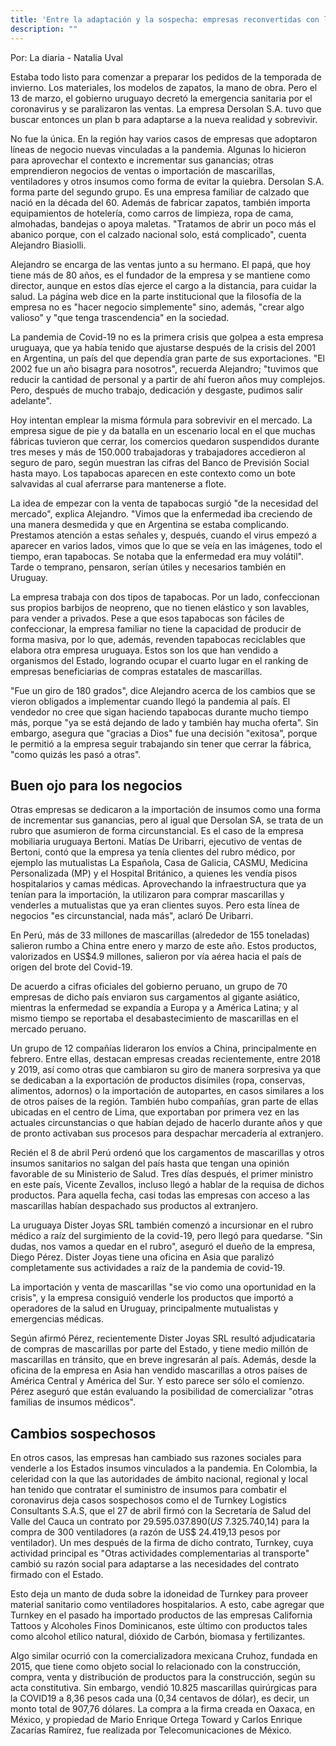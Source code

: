 ```yaml
---
title: 'Entre la adaptación y la sospecha: empresas reconvertidas con la pandemia'
description: ""
---
```


Por: La diaria - Natalia Uval

Estaba todo listo para comenzar a preparar los pedidos de la temporada de invierno. Los materiales, los modelos de zapatos, la mano de obra. Pero el 13 de marzo, el gobierno uruguayo decretó la emergencia sanitaria por el coronavirus y se paralizaron las ventas. La empresa Dersolan S.A. tuvo que buscar entonces un plan b para adaptarse a la nueva realidad y sobrevivir.

No fue la única. En la región hay varios casos de empresas que adoptaron líneas de negocio nuevas vinculadas a la pandemia. Algunas lo hicieron para aprovechar el contexto e incrementar sus ganancias; otras emprendieron negocios de ventas o importación de mascarillas, ventiladores y otros insumos como forma de evitar la quiebra.
Dersolan S.A. forma parte del segundo grupo. Es una empresa familiar de calzado que nació en la década del 60. Además de fabricar zapatos, también importa equipamientos de hotelería, como carros de limpieza, ropa de cama, almohadas, bandejas o apoya maletas. "Tratamos de abrir un poco más el abanico porque, con el calzado nacional solo, está complicado", cuenta Alejandro Biasiolli.

Alejandro se encarga de las ventas junto a su hermano. El papá, que hoy tiene más de 80 años, es el fundador de la empresa y se mantiene como director, aunque en estos días ejerce el cargo a la distancia, para cuidar la salud. La página web dice en la parte institucional que la filosofía de la empresa no es "hacer negocio simplemente" sino, además, "crear algo valioso" y "que tenga trascendencia" en la sociedad. 

La pandemia de Covid-19 no es la primera crisis que golpea a esta empresa uruguaya, que ya había tenido que ajustarse después de la crisis del 2001 en Argentina, un país del que dependía gran parte de sus exportaciones. "El 2002 fue un año bisagra para nosotros", recuerda Alejandro; "tuvimos que reducir la cantidad de personal y a partir de ahí fueron años muy complejos. Pero, después de mucho trabajo, dedicación y desgaste, pudimos salir adelante". 

Hoy intentan emplear la misma fórmula para sobrevivir en el mercado. La empresa sigue de pie y da batalla en un escenario local en el que muchas fábricas tuvieron que cerrar, los comercios quedaron suspendidos durante tres meses y más de 150.000 trabajadoras y trabajadores accedieron al seguro de paro, según muestran las cifras del Banco de Previsión Social hasta mayo. Los tapabocas aparecen en este contexto como un bote salvavidas al cual aferrarse para mantenerse a flote.

La idea de empezar con la venta de tapabocas surgió "de la necesidad del mercado", explica Alejandro. "Vimos que la enfermedad iba creciendo de una manera desmedida y que en Argentina se estaba complicando. Prestamos atención a estas señales y, después, cuando el virus empezó a aparecer en varios lados, vimos que lo que se veía en las imágenes, todo el tiempo, eran tapabocas. Se notaba que la enfermedad era muy volátil". Tarde o temprano, pensaron, serían útiles y necesarios también en Uruguay.

La empresa trabaja con dos tipos de tapabocas. Por un lado, confeccionan sus propios barbijos de neopreno, que no tienen elástico y son lavables, para vender a privados. Pese a que esos tapabocas son fáciles de confeccionar, la empresa familiar no tiene la capacidad de producir de forma masiva, por lo que, además, revenden tapabocas reciclables que elabora otra empresa uruguaya. Estos son los que han vendido a organismos del Estado, logrando ocupar el cuarto lugar en el ranking de empresas beneficiarias de compras estatales de mascarillas.  

"Fue un giro de 180 grados", dice Alejandro acerca de los cambios que se vieron obligados a implementar cuando llegó la pandemia al país. El vendedor no cree que sigan haciendo tapabocas durante mucho tiempo más, porque "ya se está dejando de lado y también hay mucha oferta". Sin embargo, asegura que "gracias a Dios" fue una decisión "exitosa", porque le permitió a la empresa seguir trabajando sin tener que cerrar la fábrica, "como quizás les pasó a otras".

## Buen ojo para los negocios

Otras empresas se dedicaron a la importación de insumos como una forma de incrementar sus ganancias, pero al igual que Dersolan SA, se trata de un rubro que asumieron de forma circunstancial. Es el caso de la empresa mobiliaria uruguaya Bertoni. Matías De Uribarri, ejecutivo de ventas de Bertoni, contó que la empresa ya tenía clientes del rubro médico, por ejemplo las mutualistas La Española, Casa de Galicia, CASMU, Medicina Personalizada (MP) y el Hospital Británico, a quienes les vendía pisos hospitalarios y camas médicas. Aprovechando la infraestructura que ya tenían para la importación, la utilizaron para comprar mascarillas y venderles a mutualistas que ya eran clientes suyos. Pero esta línea de negocios "es circunstancial, nada más", aclaró De Uribarri.

En Perú, más de 33 millones de mascarillas (alrededor de 155 toneladas) salieron rumbo a China entre enero y marzo de este año. Estos productos, valorizados en US$4.9 millones, salieron por vía aérea hacia el país de origen del brote del Covid-19. 

De acuerdo a cifras oficiales del gobierno peruano, un grupo de 70 empresas de dicho país enviaron sus cargamentos al gigante asiático, mientras la enfermedad se expandía a Europa y a América Latina; y al mismo tiempo se reportaba el desabastecimiento de mascarillas en el mercado peruano. 

Un grupo de 12 compañías lideraron los envíos a China, principalmente en febrero. Entre ellas, destacan empresas creadas recientemente, entre 2018 y 2019, así como otras que cambiaron su giro de manera sorpresiva ya que se dedicaban a la exportación de productos disímiles (ropa, conservas, alimentos, adornos) o la importación de autopartes, en casos similares a los de otros países de la región. También hubo compañías, gran parte de ellas ubicadas en el centro de Lima, que exportaban por primera vez en las actuales circunstancias o que habían dejado de hacerlo durante años y que de pronto activaban sus procesos para despachar mercadería al extranjero.

Recién el 8 de abril Perú ordenó que los cargamentos de mascarillas y otros insumos sanitarios no salgan del país hasta que tengan una opinión favorable de su Ministerio de Salud. Tres días después, el primer ministro en este país, Vicente Zevallos, incluso llegó a hablar de la requisa de dichos productos. Para aquella fecha, casi todas las empresas con acceso a las mascarillas habían despachado sus productos al extranjero.

La uruguaya Dister Joyas SRL también comenzó a incursionar en el rubro médico a raíz del surgimiento de la covid-19, pero llegó para quedarse. "Sin dudas, nos vamos a quedar en el rubro", aseguró el dueño de la empresa, Diego Pérez. Dister Joyas tiene una oficina en Asia que paralizó completamente sus actividades a raíz de la pandemia de covid-19. 

La importación y venta de mascarillas "se vio como una oportunidad en la crisis", y la empresa consiguió venderle los productos que importó a operadores de la salud en Uruguay, principalmente mutualistas y emergencias médicas. 

Según afirmó Pérez, recientemente Dister Joyas SRL resultó adjudicataria de compras de mascarillas por parte del Estado, y tiene medio millón de mascarillas en tránsito, que en breve ingresarán al país. Además, desde la oficina de la empresa en Asia han vendido mascarillas a otros países de América Central y América del Sur. Y esto parece ser sólo el comienzo. Pérez aseguró que están evaluando la posibilidad de comercializar "otras familias de insumos médicos".

## Cambios sospechosos

En otros casos, las empresas han cambiado sus razones sociales para venderle a los Estados insumos vinculados a la pandemia. En Colombia, la celeridad con la que las autoridades de ámbito nacional, regional y local han tenido que contratar el suministro de insumos para combatir el coronavirus deja casos sospechosos como el de Turnkey Logistics Consultants S.A.S, que el 27 de abril firmó con la Secretaría de Salud del Valle del Cauca un contrato por $29.595.037.890 (US$ 7.325.740,14) para la compra de 300 ventiladores (a razón de US$ 24.419,13 pesos por ventilador). Un mes después de la firma de dicho contrato, Turnkey, cuya actividad principal es "Otras actividades complementarias al transporte" cambió su razón social para adaptarse a las necesidades del contrato firmado con el Estado.

Esto deja un manto de duda sobre la idoneidad de Turnkey para proveer material sanitario como ventiladores hospitalarios. A esto, cabe agregar que Turnkey en el pasado ha importado productos de las empresas California Tattoos y Alcoholes Finos Dominicanos, este último con productos tales como alcohol etílico natural, dióxido de Carbón, biomasa y fertilizantes.

Algo similar ocurrió con la comercializadora mexicana Cruhoz, fundada en 2015, que tiene como objeto social lo relacionado con la construcción, compra, venta y distribución de productos para la construcción, según su acta constitutiva. Sin embargo, vendió 10.825 mascarillas quirúrgicas para la COVID19 a 8,36 pesos cada una (0,34 centavos de dólar), es decir, un monto total de 907,76 dólares. La compra a la firma creada en Oaxaca, en México, y propiedad de Mario Enrique Ortega Toward y Carlos Enrique Zacarías Ramírez, fue realizada por Telecomunicaciones de México.

